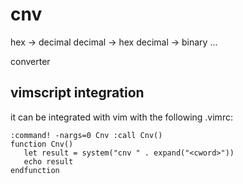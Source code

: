# cnv

hex -> decimal
decimal -> hex
decimal -> binary
...

converter


## vimscript integration

it can be integrated with vim with the following .vimrc:

```
:command! -nargs=0 Cnv :call Cnv()
function Cnv()
   let result = system("cnv " . expand("<cword>"))
   echo result
endfunction
```
